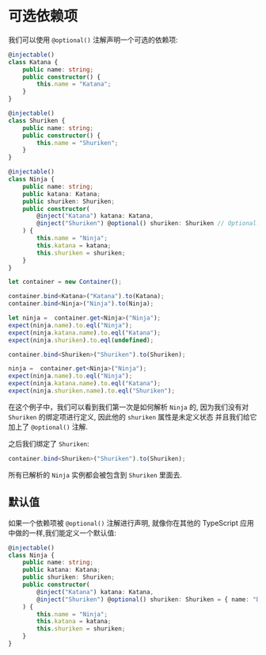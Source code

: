 # 可选依赖项

我们可以使用 `@optional()` 注解声明一个可选的依赖项:

```ts
@injectable()
class Katana {
    public name: string;
    public constructor() {
        this.name = "Katana";
    }
}

@injectable()
class Shuriken {
    public name: string;
    public constructor() {
        this.name = "Shuriken";
    }
}

@injectable()
class Ninja {
    public name: string;
    public katana: Katana;
    public shuriken: Shuriken;
    public constructor(
        @inject("Katana") katana: Katana,
        @inject("Shuriken") @optional() shuriken: Shuriken // Optional!
    ) {
        this.name = "Ninja";
        this.katana = katana;
        this.shuriken = shuriken;
    }
}

let container = new Container();

container.bind<Katana>("Katana").to(Katana);
container.bind<Ninja>("Ninja").to(Ninja);

let ninja =  container.get<Ninja>("Ninja");
expect(ninja.name).to.eql("Ninja");
expect(ninja.katana.name).to.eql("Katana");
expect(ninja.shuriken).to.eql(undefined);

container.bind<Shuriken>("Shuriken").to(Shuriken);

ninja =  container.get<Ninja>("Ninja");
expect(ninja.name).to.eql("Ninja");
expect(ninja.katana.name).to.eql("Katana");
expect(ninja.shuriken.name).to.eql("Shuriken");
```

在这个例子中，我们可以看到我们第一次是如何解析 `Ninja` 的, 因为我们没有对 `Shuriken` 的绑定项进行定义, 因此他的 `shuriken` 属性是未定义状态
并且我们给它加上了 `@optional()` 注解.

之后我们绑定了 `Shuriken`:

```ts
container.bind<Shuriken>("Shuriken").to(Shuriken);
```

所有已解析的 `Ninja` 实例都会被包含到 `Shuriken` 里面去.

## 默认值

如果一个依赖项被 `@optional()` 注解进行声明, 就像你在其他的 TypeScript 应用中做的一样,我们能定义一个默认值:

```ts
@injectable()
class Ninja {
    public name: string;
    public katana: Katana;
    public shuriken: Shuriken;
    public constructor(
        @inject("Katana") katana: Katana,
        @inject("Shuriken") @optional() shuriken: Shuriken = { name: "DefaultShuriken" } // Default value!
    ) {
        this.name = "Ninja";
        this.katana = katana;
        this.shuriken = shuriken;
    }
}
```